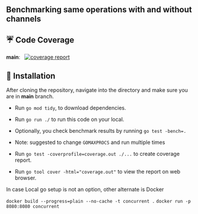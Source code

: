## Benchmarking same operations with and without channels

## ☔️ Code Coverage
**main**: &nbsp; [![coverage report](https://github.com/syedvasil/concurrent/blob/main/coverage.svg)](https://github.com/syedvasil/concurrent/blob/main/coverage.out)

## 🔧 Installation

After cloning the repository, navigate into the directory and make sure you are in **main** branch.

- Run `go mod tidy`, to download dependencies.

- Run `go run ./` to run this code on your local.
- Optionally, you check benchmark results by running `go test -bench=.` 
- Note: suggested to change `GOMAXPROCS` and run  multiple times



- Run `go test -coverprofile=coverage.out ./...` to create coverage report.
- Run `go tool cover -html="coverage.out"` to view the report on web browser.

In case Local go setup is not an option, other alternate is Docker

`docker build --progress=plain --no-cache -t concurrent .`
`docker run -p 8080:8080 concurrent`
